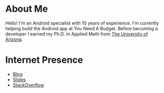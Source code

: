 # About Me

Hello! I'm an Android specialist with 10 years of experience. I'm currently helping build the Android app at You Need A Budget. Before becoming a developer I earned my Ph.D. in Applied Math from <a href="http://www.arizona.edu/" target="_blank" rel="noopener noreferrer">The University of Arizona</a>.

# Internet Presence

* [Blog](//www.stkent.com)
* [Slides](//speakerdeck.com/stkent)
* [StackOverflow](//stackoverflow.com/users/2911458)
